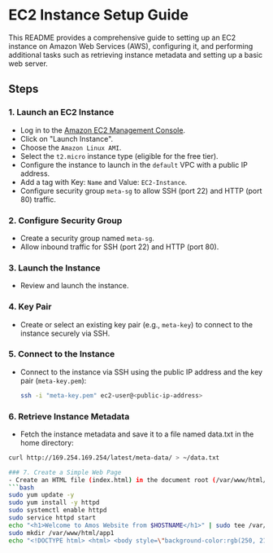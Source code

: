 # EC2 Instance Setup Guide

This README provides a comprehensive guide to setting up an EC2 instance on Amazon Web Services (AWS), configuring it, and performing additional tasks such as retrieving instance metadata and setting up a basic web server.

## Steps

### 1. Launch an EC2 Instance
- Log in to the [Amazon EC2 Management Console](https://console.aws.amazon.com/ec2/).
- Click on "Launch Instance".
- Choose the `Amazon Linux AMI`.
- Select the `t2.micro` instance type (eligible for the free tier).
- Configure the instance to launch in the `default` VPC with a public IP address.
- Add a tag with Key: `Name` and Value: `EC2-Instance`.
- Configure security group `meta-sg` to allow SSH (port 22) and HTTP (port 80) traffic.

### 2. Configure Security Group
- Create a security group named `meta-sg`.
- Allow inbound traffic for SSH (port 22) and HTTP (port 80).

### 3. Launch the Instance
- Review and launch the instance.

### 4. Key Pair
- Create or select an existing key pair (e.g., `meta-key`) to connect to the instance securely via SSH.

### 5. Connect to the Instance
- Connect to the instance via SSH using the public IP address and the key pair (`meta-key.pem`):
  ```bash
  ssh -i "meta-key.pem" ec2-user@<public-ip-address>

### 6. Retrieve Instance Metadata
- Fetch the instance metadata and save it to a file named data.txt in the home directory:
 ```bash
curl http://169.254.169.254/latest/meta-data/ > ~/data.txt

### 7. Create a Simple Web Page
- Create an HTML file (index.html) in the document root (/var/www/html/) to display a basic webpage:
 ```bash
sudo yum update -y
sudo yum install -y httpd
sudo systemctl enable httpd
sudo service httpd start
echo "<h1>Welcome to Amos Website from $HOSTNAME</h1>" | sudo tee /var/www/html/index.html
sudo mkdir /var/www/html/app1
echo "<!DOCTYPE html> <html> <body style=\"background-color:rgb(250, 210, 210);\"> <h1>Welcome to Amos Website from $HOSTNAME!</h1> <p>Ec2 Demo</p> <p>Application Version: V1</p> </body></html>" | sudo tee /var/www/html/app1/index.html





